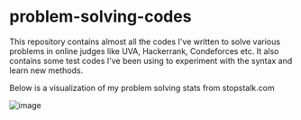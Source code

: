 # problem-solving-codes
This repository contains almost all the codes I've written to solve various problems in online judges like UVA, Hackerrank, Condeforces etc. It also contains some test codes I've been using to experiment with the syntax and learn new methods.

Below is a visualization of my problem solving stats from stopstalk.com

![image](https://user-images.githubusercontent.com/55651740/125209590-a5999680-e2bb-11eb-86f8-3fc4c227fcc9.png)
